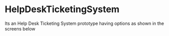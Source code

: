 # HelpDeskTicketingSystem
 Its an Help Desk Ticketing System prototype having options as shown in the screens below
 
